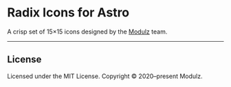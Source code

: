 # Radix Icons for Astro

A crisp set of 15×15 icons designed by the [Modulz](https://modulz.app/) team.

---

## License

Licensed under the MIT License. Copyright © 2020–present Modulz.
